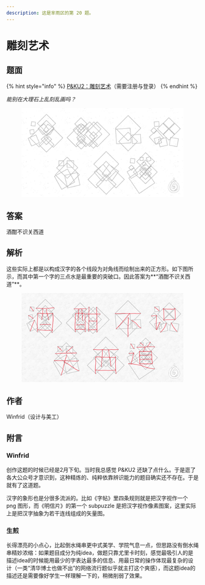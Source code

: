 ```yaml
---
description: 这是芈雨区的第 20 题。
---
```


# 雕刻艺术

## 题面

{% hint style="info" %}
[P\&KU2：雕刻艺术](https://pnku2.pkupuzzle.art/#/game/miyu/prob\_20)（需要注册与登录）
{% endhint %}

_能别在大理石上乱刻乱画吗？_

<figure><img src="../../../.gitbook/assets/image (190).png" alt=""><figcaption></figcaption></figure>

## 答案

酒酣不识关西道

## 解析

这些实际上都是以构成汉字的各个线段为对角线而绘制出来的正方形。如下图所示，而其中第一个字的三点水是最重要的突破口。因此答案为**“酒酣不识关西道”**。

<figure><img src="../../../.gitbook/assets/image (217).png" alt=""><figcaption></figcaption></figure>

## 作者

Winfrid（设计与美工）

## 附言

### Winfrid

创作这题的时候已经是2月下旬。当时我总感觉 P\&KU2 还缺了点什么。于是逛了各大公众号才意识到，这种精炼的、纯粹依靠辨识能力的题目确实还不存在。于是就有了这道题。

汉字的象形也是分很多流派的。比如《字帖》里四条规则就是把汉字视作一个 png 图形，而《明信片》的第一个 subpuzzle 是把汉字视作像素图案，这里实际上是把汉字抽象为若干连线组成的矢量图。

### 生煎

长得漂亮的小点心，比起倒水绳串更中式美学、学院气息一点，但思路没有倒水绳串精妙浓缩：如果题目成分为纯idea，做题只靠尤里卡时刻，感觉最吸引人的是描述idea的时候能用最少的字表达最多的信息、用最日常的操作体现最复杂的设计（一类“清华博士也做不出”的网络流行题似乎就主打这个爽感），而这题idea的描述还是需要像好学生一样理解一下的，稍微削弱了效果。

